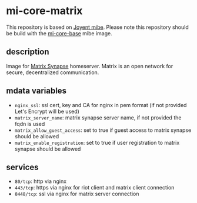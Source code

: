 # mi-core-matrix

This repository is based on [Joyent mibe](https://github.com/joyent/mibe). Please note this repository should be build with the [mi-core-base](https://github.com/skylime/mi-core-base) mibe image.

## description

Image for [Matrix Synapse](https://github.com/matrix-org/synapse) homeserver. Matrix is an open network for secure, decentralized communication.

## mdata variables

- `nginx_ssl`: ssl cert, key and CA for nginx in pem format (if not provided Let's Encrypt will be used)
- `matrix_server_name`: matrix synapse server name, if not provided the fqdn is used
- `matrix_allow_guest_access`: set to true if guest access to matrix synapse should be allowed
- `matrix_enable_registration`: set to true if user registration to matrix synapse should be allowed

## services

- `80/tcp`: http via nginx
- `443/tcp`: https via nginx for riot client and matrix client connection
- `8448/tcp`: ssl via nginx for matrix server connection
